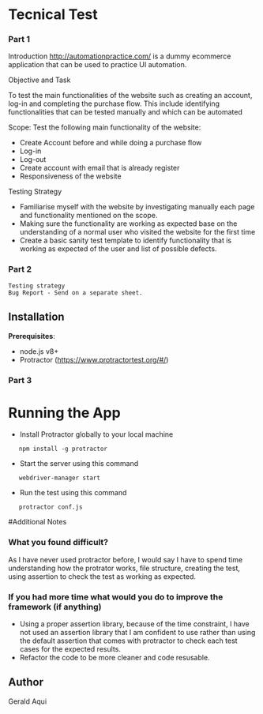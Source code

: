 # Tecnical Test

### Part 1

Introduction
http://automationpractice.com/ is a dummy ecommerce application that can be used to practice UI automation.

Objective and Task

To test the main functionalities of the website such as creating an account, log-in and completing the purchase flow. This include identifying functionalities that can be tested manually and which can be automated


Scope:
Test the following main functionality of the website:
*	Create Account before and while doing a purchase flow
*	Log-in
*	Log-out
*	Create account with email that is already register
*	Responsiveness of the website

Testing Strategy
*	Familiarise myself with the website by investigating manually each page and functionality mentioned on the scope.
*	Making sure the functionality are working as expected base on the understanding of a normal user who visited the website for the first time
*   Create a basic sanity test template to identify functionality that is working as expected of the user and list of possible defects.

### Part 2
````
Testing strategy
Bug Report - Send on a separate sheet.
````

## Installation

**Prerequisites**:

* node.js v8+
* Protractor (https://www.protractortest.org/#/)

### Part 3
# Running the App

 * Install Protractor globally to your local machine 
 ````
    npm install -g protractor
````

 * Start the server using this command 
 ````
    webdriver-manager start
````

 * Run the test using this command 
 ````
    protractor conf.js
````

#Additional Notes 

### What you found difficult? 
As I have never used protractor before, I would say I have to spend time understanding how the protrator works, file structure, creating the test, using assertion to check the test as working as expected.
### If you had more time what would you do to improve the framework (if anything)
* Using a proper assertion library, because of the time constraint, I have not used an assertion library that I am confident to use rather than using the default assertion that comes with protractor to check each test cases for the expected results.
* Refactor the code to be more cleaner and code resusable.


## Author
Gerald Aqui